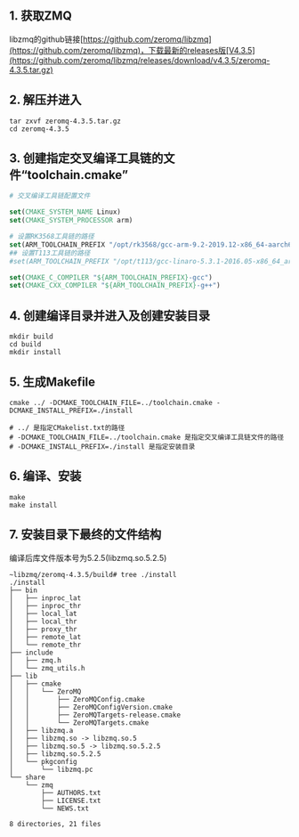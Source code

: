 ## 1. 获取ZMQ

libzmq的github链接[https://github.com/zeromq/libzmq](https://github.com/zeromq/libzmq)，下载最新的releases版[V4.3.5](https://github.com/zeromq/libzmq/releases/download/v4.3.5/zeromq-4.3.5.tar.gz)



## 2. 解压并进入

```shell
tar zxvf zeromq-4.3.5.tar.gz
cd zeromq-4.3.5
```



## 3. 创建指定交叉编译工具链的文件“toolchain.cmake”

```cmake
# 交叉编译工具链配置文件

set(CMAKE_SYSTEM_NAME Linux)
set(CMAKE_SYSTEM_PROCESSOR arm)

# 设置RK3568工具链的路径
set(ARM_TOOLCHAIN_PREFIX "/opt/rk3568/gcc-arm-9.2-2019.12-x86_64-aarch64-none-linux-gnu/bin/aarch64-none-linux-gnu")
## 设置T113工具链的路径
#set(ARM_TOOLCHAIN_PREFIX "/opt/t113/gcc-linaro-5.3.1-2016.05-x86_64_arm-linux-gnueabi/bin/arm-linux-gnueabi")

set(CMAKE_C_COMPILER "${ARM_TOOLCHAIN_PREFIX}-gcc")
set(CMAKE_CXX_COMPILER "${ARM_TOOLCHAIN_PREFIX}-g++")
```



## 4. 创建编译目录并进入及创建安装目录

```shell
mkdir build
cd build
mkdir install
```



## 5. 生成Makefile

```shell
cmake ../ -DCMAKE_TOOLCHAIN_FILE=../toolchain.cmake -DCMAKE_INSTALL_PREFIX=./install

# ../ 是指定CMakelist.txt的路径
# -DCMAKE_TOOLCHAIN_FILE=../toolchain.cmake 是指定交叉编译工具链文件的路径
# -DCMAKE_INSTALL_PREFIX=./install 是指定安装目录
```



## 6. 编译、安装

```shell
make
make install
```



## 7. 安装目录下最终的文件结构

编译后库文件版本号为5.2.5(libzmq.so.5.2.5)

```shell
~libzmq/zeromq-4.3.5/build# tree ./install
./install
├── bin
│   ├── inproc_lat
│   ├── inproc_thr
│   ├── local_lat
│   ├── local_thr
│   ├── proxy_thr
│   ├── remote_lat
│   └── remote_thr
├── include
│   ├── zmq.h
│   └── zmq_utils.h
├── lib
│   ├── cmake
│   │   └── ZeroMQ
│   │       ├── ZeroMQConfig.cmake
│   │       ├── ZeroMQConfigVersion.cmake
│   │       ├── ZeroMQTargets-release.cmake
│   │       └── ZeroMQTargets.cmake
│   ├── libzmq.a
│   ├── libzmq.so -> libzmq.so.5
│   ├── libzmq.so.5 -> libzmq.so.5.2.5
│   ├── libzmq.so.5.2.5
│   └── pkgconfig
│       └── libzmq.pc
└── share
    └── zmq
        ├── AUTHORS.txt
        ├── LICENSE.txt
        └── NEWS.txt

8 directories, 21 files
```

